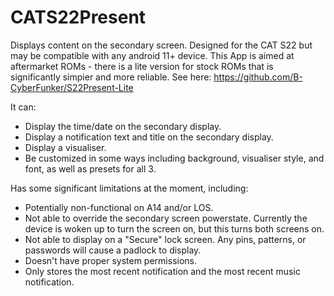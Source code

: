 # CATS22Present

Displays content on the secondary screen. Designed for the CAT S22 but may be compatible with any android 11+ device. 
This App is aimed at aftermarket ROMs - there is a lite version for stock ROMs that is significantly simpier and more reliable. See here: https://github.com/B-CyberFunker/S22Present-Lite

It can:
- Display the time/date on the secondary display. 
- Display a notification text and title on the secondary display.
- Display a visualiser.
- Be customized in some ways including background, visualiser style, and font, as well as presets for all 3.

Has some significant limitations at the moment, including: 
- Potentially non-functional on A14 and/or LOS. 
- Not able to override the secondary screen powerstate. Currently the device is woken up to turn the screen on, but this turns both screens on.
- Not able to display on a "Secure" lock screen. Any pins, patterns, or passwords will cause a padlock to display.
- Doesn't have proper system permissions.
- Only stores the most recent notification and the most recent music notification. 
